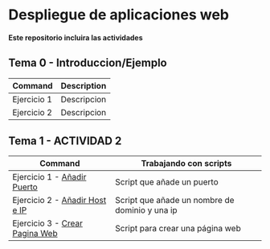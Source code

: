 # Despliegue de aplicaciones web
#### Este repositorio incluira las actividades
## Tema 0 - Introduccion/Ejemplo
| Command | Description |
| --- | --- |
| Ejercicio 1 | Descripcion |
| Ejercicio 2 | Descripcion |

## Tema 1 - ACTIVIDAD 2
| Command | Trabajando con scripts |
| --- | --- |
| Ejercicio 1 - [Añadir Puerto](https://github.com/Braeek/Prueba-despliegue/blob/main/Tema1/a%C3%B1adirUnPuerto) | Script que añade un puerto |
| Ejercicio 2 - [Añadir Host e IP](https://github.com/Braeek/Prueba-despliegue/blob/main/Tema1/a%C3%B1adirUnHost) | Script que añade un nombre de dominio y una ip |
| Ejercicio 3 - [Crear Pagina Web](https://github.com/Braeek/Prueba-despliegue/blob/main/Tema1/crearUnaWeb) | Script para crear una página web |

